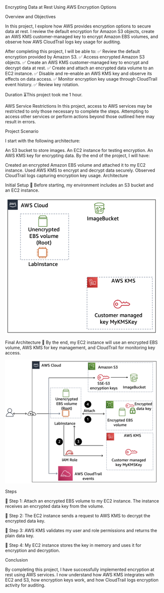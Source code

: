 Encrypting Data at Rest Using AWS Encryption Options


Overview and Objectives

In this project, I explore how AWS provides encryption options to secure data at rest. I review the default encryption for Amazon S3 objects, create an AWS KMS customer-managed key to encrypt Amazon EBS volumes, and observe how AWS CloudTrail logs key usage for auditing.

After completing this project, I will be able to:
✅ Review the default encryption provided by Amazon S3.
✅ Access encrypted Amazon S3 objects.
✅ Create an AWS KMS customer-managed key to encrypt and decrypt data at rest.
✅ Create and attach an encrypted data volume to an EC2 instance.
✅ Disable and re-enable an AWS KMS key and observe its effects on data access.
✅ Monitor encryption key usage through CloudTrail event history.
✅ Review key rotation.



Duration
⏳This project took me 1 hour.



AWS Service Restrictions
In this project, access to AWS services may be restricted to only those necessary to complete the steps. Attempting to access other services or perform actions beyond those outlined here may result in errors.



Project Scenario

I start with the following architecture:

An S3 bucket to store images.
An EC2 instance for testing encryption.
An AWS KMS key for encrypting data.
By the end of the project, I will have:



Created an encrypted Amazon EBS volume and attached it to my EC2 instance.
Used AWS KMS to encrypt and decrypt data securely.
Observed CloudTrail logs capturing encryption key usage.
Architecture


Initial Setup
📌 Before starting, my environment includes an S3 bucket and an EC2 instance.



![Initial Architecture](https://github.com/LizaImmax/AWS-Cloud-Projects/blob/main/Encrypting_Data_at_Rest_Using_AWS_Encryption_options/images/Starting-arc.png)




Final Architecture
📌 By the end, my EC2 instance will use an encrypted EBS volume, AWS KMS for key management, and CloudTrail for monitoring key access.



![Final Architecture](https://github.com/LizaImmax/AWS-Cloud-Projects/blob/main/Encrypting_Data_at_Rest_Using_AWS_Encryption_options/images/Final-Arc.png)



Steps


🔹 Step 1: Attach an encrypted EBS volume to my EC2 instance. The instance receives an encrypted data key from the volume.

🔹 Step 2: The EC2 instance sends a request to AWS KMS to decrypt the encrypted data key.

🔹 Step 3: AWS KMS validates my user and role permissions and returns the plain data key.

🔹 Step 4: My EC2 instance stores the key in memory and uses it for encryption and decryption.





Conclusion


By completing this project, I have successfully implemented encryption at rest using AWS services. I now understand how AWS KMS integrates with EC2 and S3, how encryption keys work, and how CloudTrail logs encryption activity for auditing.


